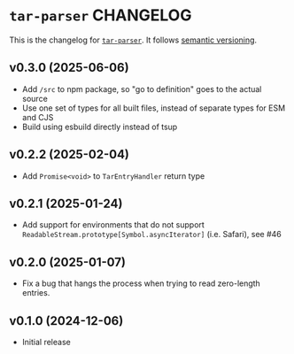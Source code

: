 # `tar-parser` CHANGELOG

This is the changelog for [`tar-parser`](https://github.com/mjackson/remix-the-web/tree/main/packages/tar-parser). It follows [semantic versioning](https://semver.org/).

## v0.3.0 (2025-06-06)

- Add `/src` to npm package, so "go to definition" goes to the actual source
- Use one set of types for all built files, instead of separate types for ESM and CJS
- Build using esbuild directly instead of tsup

## v0.2.2 (2025-02-04)

- Add `Promise<void>` to `TarEntryHandler` return type

## v0.2.1 (2025-01-24)

- Add support for environments that do not support `ReadableStream.prototype[Symbol.asyncIterator]` (i.e. Safari), see #46

## v0.2.0 (2025-01-07)

- Fix a bug that hangs the process when trying to read zero-length entries.

## v0.1.0 (2024-12-06)

- Initial release
